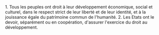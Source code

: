1\. Tous les peuples ont droit à leur développement économique, social
et culturel, dans le respect strict de leur liberté et de leur
identité, et à la jouissance égale du patrimoine commun de l'humanité.
2\. Les Etats ont le devoir, séparément ou en coopération, d'assurer
l'exercice du droit au développement.